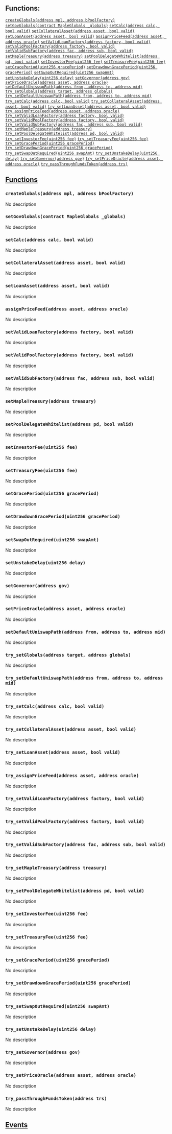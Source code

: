 

## Functions:
[`createGlobals(address mpl, address bPoolFactory)`](#Governor-createGlobals-address-address-)
[`setGovGlobals(contract MapleGlobals _globals)`](#Governor-setGovGlobals-contract-MapleGlobals-)
[`setCalc(address calc, bool valid)`](#Governor-setCalc-address-bool-)
[`setCollateralAsset(address asset, bool valid)`](#Governor-setCollateralAsset-address-bool-)
[`setLoanAsset(address asset, bool valid)`](#Governor-setLoanAsset-address-bool-)
[`assignPriceFeed(address asset, address oracle)`](#Governor-assignPriceFeed-address-address-)
[`setValidLoanFactory(address factory, bool valid)`](#Governor-setValidLoanFactory-address-bool-)
[`setValidPoolFactory(address factory, bool valid)`](#Governor-setValidPoolFactory-address-bool-)
[`setValidSubFactory(address fac, address sub, bool valid)`](#Governor-setValidSubFactory-address-address-bool-)
[`setMapleTreasury(address treasury)`](#Governor-setMapleTreasury-address-)
[`setPoolDelegateWhitelist(address pd, bool valid)`](#Governor-setPoolDelegateWhitelist-address-bool-)
[`setInvestorFee(uint256 fee)`](#Governor-setInvestorFee-uint256-)
[`setTreasuryFee(uint256 fee)`](#Governor-setTreasuryFee-uint256-)
[`setGracePeriod(uint256 gracePeriod)`](#Governor-setGracePeriod-uint256-)
[`setDrawdownGracePeriod(uint256 gracePeriod)`](#Governor-setDrawdownGracePeriod-uint256-)
[`setSwapOutRequired(uint256 swapAmt)`](#Governor-setSwapOutRequired-uint256-)
[`setUnstakeDelay(uint256 delay)`](#Governor-setUnstakeDelay-uint256-)
[`setGovernor(address gov)`](#Governor-setGovernor-address-)
[`setPriceOracle(address asset, address oracle)`](#Governor-setPriceOracle-address-address-)
[`setDefaultUniswapPath(address from, address to, address mid)`](#Governor-setDefaultUniswapPath-address-address-address-)
[`try_setGlobals(address target, address globals)`](#Governor-try_setGlobals-address-address-)
[`try_setDefaultUniswapPath(address from, address to, address mid)`](#Governor-try_setDefaultUniswapPath-address-address-address-)
[`try_setCalc(address calc, bool valid)`](#Governor-try_setCalc-address-bool-)
[`try_setCollateralAsset(address asset, bool valid)`](#Governor-try_setCollateralAsset-address-bool-)
[`try_setLoanAsset(address asset, bool valid)`](#Governor-try_setLoanAsset-address-bool-)
[`try_assignPriceFeed(address asset, address oracle)`](#Governor-try_assignPriceFeed-address-address-)
[`try_setValidLoanFactory(address factory, bool valid)`](#Governor-try_setValidLoanFactory-address-bool-)
[`try_setValidPoolFactory(address factory, bool valid)`](#Governor-try_setValidPoolFactory-address-bool-)
[`try_setValidSubFactory(address fac, address sub, bool valid)`](#Governor-try_setValidSubFactory-address-address-bool-)
[`try_setMapleTreasury(address treasury)`](#Governor-try_setMapleTreasury-address-)
[`try_setPoolDelegateWhitelist(address pd, bool valid)`](#Governor-try_setPoolDelegateWhitelist-address-bool-)
[`try_setInvestorFee(uint256 fee)`](#Governor-try_setInvestorFee-uint256-)
[`try_setTreasuryFee(uint256 fee)`](#Governor-try_setTreasuryFee-uint256-)
[`try_setGracePeriod(uint256 gracePeriod)`](#Governor-try_setGracePeriod-uint256-)
[`try_setDrawdownGracePeriod(uint256 gracePeriod)`](#Governor-try_setDrawdownGracePeriod-uint256-)
[`try_setSwapOutRequired(uint256 swapAmt)`](#Governor-try_setSwapOutRequired-uint256-)
[`try_setUnstakeDelay(uint256 delay)`](#Governor-try_setUnstakeDelay-uint256-)
[`try_setGovernor(address gov)`](#Governor-try_setGovernor-address-)
[`try_setPriceOracle(address asset, address oracle)`](#Governor-try_setPriceOracle-address-address-)
[`try_passThroughFundsToken(address trs)`](#Governor-try_passThroughFundsToken-address-)


## <u>Functions</u>

### `createGlobals(address mpl, address bPoolFactory)`
No description

### `setGovGlobals(contract MapleGlobals _globals)`
No description

### `setCalc(address calc, bool valid)`
No description

### `setCollateralAsset(address asset, bool valid)`
No description

### `setLoanAsset(address asset, bool valid)`
No description

### `assignPriceFeed(address asset, address oracle)`
No description

### `setValidLoanFactory(address factory, bool valid)`
No description

### `setValidPoolFactory(address factory, bool valid)`
No description

### `setValidSubFactory(address fac, address sub, bool valid)`
No description

### `setMapleTreasury(address treasury)`
No description

### `setPoolDelegateWhitelist(address pd, bool valid)`
No description

### `setInvestorFee(uint256 fee)`
No description

### `setTreasuryFee(uint256 fee)`
No description

### `setGracePeriod(uint256 gracePeriod)`
No description

### `setDrawdownGracePeriod(uint256 gracePeriod)`
No description

### `setSwapOutRequired(uint256 swapAmt)`
No description

### `setUnstakeDelay(uint256 delay)`
No description

### `setGovernor(address gov)`
No description

### `setPriceOracle(address asset, address oracle)`
No description

### `setDefaultUniswapPath(address from, address to, address mid)`
No description

### `try_setGlobals(address target, address globals)`
No description

### `try_setDefaultUniswapPath(address from, address to, address mid)`
No description

### `try_setCalc(address calc, bool valid)`
No description

### `try_setCollateralAsset(address asset, bool valid)`
No description

### `try_setLoanAsset(address asset, bool valid)`
No description

### `try_assignPriceFeed(address asset, address oracle)`
No description

### `try_setValidLoanFactory(address factory, bool valid)`
No description

### `try_setValidPoolFactory(address factory, bool valid)`
No description

### `try_setValidSubFactory(address fac, address sub, bool valid)`
No description

### `try_setMapleTreasury(address treasury)`
No description

### `try_setPoolDelegateWhitelist(address pd, bool valid)`
No description

### `try_setInvestorFee(uint256 fee)`
No description

### `try_setTreasuryFee(uint256 fee)`
No description

### `try_setGracePeriod(uint256 gracePeriod)`
No description

### `try_setDrawdownGracePeriod(uint256 gracePeriod)`
No description

### `try_setSwapOutRequired(uint256 swapAmt)`
No description

### `try_setUnstakeDelay(uint256 delay)`
No description

### `try_setGovernor(address gov)`
No description

### `try_setPriceOracle(address asset, address oracle)`
No description

### `try_passThroughFundsToken(address trs)`
No description

## <u>Events</u>

